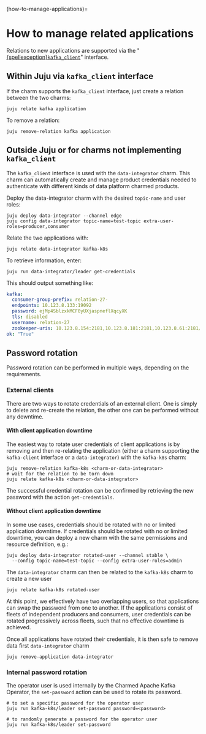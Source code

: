 (how-to-manage-applications)=
# How to manage related applications

Relations to new applications are supported via the "[{spellexception}`kafka_client`](https://github.com/canonical/charm-relation-interfaces/blob/main/interfaces/kafka_client/v0/README.md)" interface.

## Within Juju via `kafka_client` interface
 
If the charm supports the `kafka_client` interface, just create a relation between the two charms:

```shell
juju relate kafka application
```

To remove a relation:

```shell
juju remove-relation kafka application
```

## Outside Juju or for charms not implementing `kafka_client`

The `kafka_client` interface is used with the `data-integrator` charm. This charm can automatically create and manage product credentials needed to authenticate with different kinds of data platform charmed products.

Deploy the data-integrator charm with the desired `topic-name` and user roles:

```shell
juju deploy data-integrator --channel edge
juju config data-integrator topic-name=test-topic extra-user-roles=producer,consumer
```

Relate the two applications with:

```shell
juju relate data-integrator kafka-k8s
```

To retrieve information, enter:

```shell
juju run data-integrator/leader get-credentials
```

This should output something like:

```yaml
kafka:
  consumer-group-prefix: relation-27-
  endpoints: 10.123.8.133:19092
  password: ejMp4SblzxkMCF0yUXjaspneflXqcyXK
  tls: disabled
  username: relation-27
  zookeeper-uris: 10.123.8.154:2181,10.123.8.181:2181,10.123.8.61:2181/kafka
ok: "True"
```

## Password rotation

Password rotation can be performed in multiple ways, depending on the requirements.

### External clients

There are two ways to rotate credentials of an external client. One is simply to delete and re-create the relation, the other one can be performed without any downtime.

#### With client application downtime

The easiest way to rotate user credentials of client applications is by removing and then re-relating 
the application (either a charm supporting the `kafka-client` interface or a `data-integrator`) with the `kafka-k8s` charm:

```shell
juju remove-relation kafka-k8s <charm-or-data-integrator>
# wait for the relation to be torn down 
juju relate kafka-k8s <charm-or-data-integrator>
```

The successful credential rotation can be confirmed by retrieving the new password with the action `get-credentials`.

#### Without client application downtime

In some use cases, credentials should be rotated with no or limited application downtime.
If credentials should be rotated with no or limited downtime, you can deploy a new charm with the same permissions and resource definition, e.g.:

```shell
juju deploy data-integrator rotated-user --channel stable \
  --config topic-name=test-topic --config extra-user-roles=admin
```

The `data-integrator` charm can then be related to the `kafka-k8s` charm to create a new user

```shell
juju relate kafka-k8s rotated-user
```

At this point, we effectively have two overlapping users, so that applications can swap the password
from one to another. 
If the applications consist of fleets of independent producers and consumers, user credentials can be rotated
progressively across fleets, such that no effective downtime is achieved. 

Once all applications have rotated their credentials, it is then safe to remove data first `data-integrator` charm

```shell
juju remove-application data-integrator
```

### Internal password rotation

The operator user is used internally by the Charmed Apache Kafka Operator, the `set-password` action can be used to rotate its password.

```shell
# to set a specific password for the operator user
juju run kafka-k8s/leader set-password password=<password>

# to randomly generate a password for the operator user
juju run kafka-k8s/leader set-password
```
